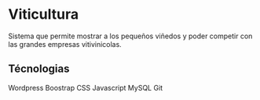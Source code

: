 # Viticultura

Sistema que permite mostrar a los pequeños viñedos y poder competir con las grandes empresas vitivinicolas.

## Técnologias

Wordpress
Boostrap
CSS
Javascript
MySQL
Git
